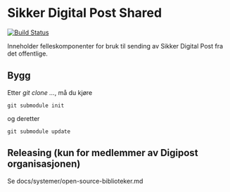 # Sikker Digital Post Shared

[![Build Status](https://travis-ci.org/digipost/sdp-shared.svg?branch=master)](https://travis-ci.org/digipost/sdp-shared/)

Inneholder felleskomponenter for bruk til sending av Sikker Digital Post fra det offentlige.

## Bygg

Etter _git clone ..._, må du kjøre 

    git submodule init 

og deretter

    git submodule update


## Releasing (kun for medlemmer av Digipost organisasjonen)

Se docs/systemer/open-source-biblioteker.md

